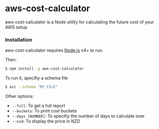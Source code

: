 # aws-cost-calculator

aws-cost-calculator is a Node utility for calculating the future cost of your AWS setup

### Installation

aws-cost-calculator requires [Node.js](https://nodejs.org/) v4+ to run.

Then:

```sh
$ npm install -g aws-cost-calculator
```

To run it, specifiy a schema file

```sh
$ acc --schema "MY_FILE"
```

Other options:
* ```--full```: To get a full report
* ```--buckets```: To print cost buckets
* ```--days [NUMBER]```: To specifiy the number of days to calculate over
* ```--nzd```: To display the price in NZD